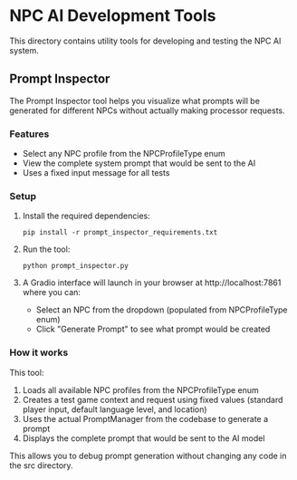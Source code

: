 # NPC AI Development Tools

This directory contains utility tools for developing and testing the NPC AI system.

## Prompt Inspector

The Prompt Inspector tool helps you visualize what prompts will be generated for different NPCs without actually making processor requests.

### Features

- Select any NPC profile from the NPCProfileType enum
- View the complete system prompt that would be sent to the AI
- Uses a fixed input message for all tests

### Setup

1. Install the required dependencies:
   ```
   pip install -r prompt_inspector_requirements.txt
   ```

2. Run the tool:
   ```
   python prompt_inspector.py
   ```

3. A Gradio interface will launch in your browser at http://localhost:7861 where you can:
   - Select an NPC from the dropdown (populated from NPCProfileType enum)
   - Click "Generate Prompt" to see what prompt would be created

### How it works

This tool:
1. Loads all available NPC profiles from the NPCProfileType enum
2. Creates a test game context and request using fixed values (standard player input, default language level, and location)
3. Uses the actual PromptManager from the codebase to generate a prompt
4. Displays the complete prompt that would be sent to the AI model

This allows you to debug prompt generation without changing any code in the src directory. 